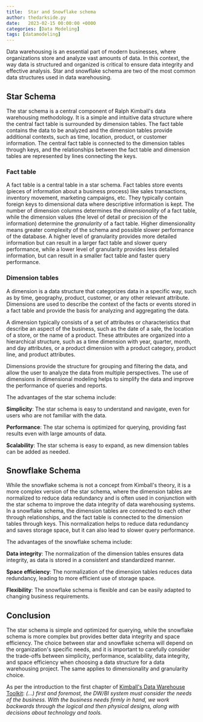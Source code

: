 ```yaml
---
title:  Star and Snowflake schema
author: thedarkside.py
date:   2023-02-15 00:00:00 +0000
categories: [Data Modeling]
tags: [datamodeling]
---
```


Data warehousing is an essential part of modern businesses, where organizations store and analyze vast amounts of data. In this context, the way data is structured and organized is critical to ensure data integrity and effective analysis. Star and snowflake schema are two of the most common data structures used in data warehousing.

## Star Schema

The star schema is a central component of Ralph Kimball's data warehousing methodology. It is a simple and intuitive data structure where the central fact table is surrounded by dimension tables. The fact table contains the data to be analyzed and the dimension tables provide additional contexts, such as time, location, product, or customer information. The central fact table is connected to the dimension tables through keys, and the relationships between the fact table and dimension tables are represented by lines connecting the keys.

### Fact table

A fact table is a central table in a star schema. Fact tables store events (pieces of information about a business process) like sales transactions, inventory movement, marketing campaigns, etc. They typically contain foreign keys to dimensional data where descriptive information is kept. The number of dimension columns determines the *dimensionality* of a fact table, while the dimension values (the level of detail or precision of the information) determine the *granularity* of a fact table. Higher dimensionality means greater complexity of the schema and possible slower performance of the database. A higher level of granularity provides more detailed information but can result in a larger fact table and slower query performance, while a lower level of granularity provides less detailed information, but can result in a smaller fact table and faster query performance.

### Dimension tables

A dimension is a data structure that categorizes data in a specific way, such as by time, geography, product, customer, or any other relevant attribute. Dimensions are used to describe the context of the facts or events stored in a fact table and provide the basis for analyzing and aggregating the data.

A dimension typically consists of a set of attributes or characteristics that describe an aspect of the business, such as the date of a sale, the location of a store, or the name of a product. These attributes are organized into a hierarchical structure, such as a time dimension with year, quarter, month, and day attributes, or a product dimension with a product category, product line, and product attributes.

Dimensions provide the structure for grouping and filtering the data, and allow the user to analyze the data from multiple perspectives. The use of dimensions in dimensional modeling helps to simplify the data and improve the performance of queries and reports.


The advantages of the star schema include:

**Simplicity**: The star schema is easy to understand and navigate, even for users who are not familiar with the data.

**Performance**: The star schema is optimized for querying, providing fast results even with large amounts of data.

**Scalability**: The star schema is easy to expand, as new dimension tables can be added as needed.

## Snowflake Schema

While the snowflake schema is not a concept from Kimball's theory, it is a more complex version of the star schema, where the dimension tables are normalized to reduce data redundancy and is often used in conjunction with the star schema to improve the data integrity of data warehousing systems. In a snowflake schema, the dimension tables are connected to each other through relationships, and the fact table is connected to the dimension tables through keys. This normalization helps to reduce data redundancy and saves storage space, but it can also lead to slower query performance.

The advantages of the snowflake schema include:

**Data integrity**: The normalization of the dimension tables ensures data integrity, as data is stored in a consistent and standardized manner.

**Space efficiency**: The normalization of the dimension tables reduces data redundancy, leading to more efficient use of storage space.

**Flexibility**: The snowflake schema is flexible and can be easily adapted to changing business requirements.

## Conclusion

The star schema is simple and optimized for querying, while the snowflake schema is more complex but provides better data integrity and space efficiency. The choice between star and snowflake schema will depend on the organization's specific needs, and it is important to carefully consider the trade-offs between simplicity, performance, scalability, data integrity, and space efficiency when choosing a data structure for a data warehousing project. The same applies to dimensionality and granularity choice.

As per the introduction to the first chapter of [Kimball's Data Warehouse Toolkit](https://www.amazon.pl/Data-Warehouse-Toolkit-Definitive-Dimensional/dp/1118530802): *(...) first and foremost, the DW/BI system must consider the needs of the business. With the business needs firmly in hand, we work backwards through the logical and then physical designs, along with decisions about technology and tools.*
